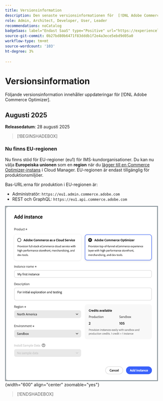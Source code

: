 ```yaml
---
title: Versionsinformation
description: Den senaste versionsinformationen för  [!DNL Adobe Commerce Optimizer].
role: Admin, Architect, Developer, User, Leader
recommendations: noCatalog
badgeSaas: label="Endast SaaS" type="Positive" url="https://experienceleague.adobe.com/sv/docs/commerce/user-guides/product-solutions" tooltip="Gäller endast Adobe Commerce as a Cloud Service- och Adobe Commerce Optimizer-projekt (SaaS-infrastruktur som hanteras av Adobe)."
source-git-commit: 0b27bd80b6471f83dddb1f2e4a3ece5ebd9d05a0
workflow-type: tm+mt
source-wordcount: '103'
ht-degree: 3%

---
```


# Versionsinformation

Följande versionsinformation innehåller uppdateringar för [!DNL Adobe Commerce Optimizer].

## Augusti 2025

**Releasedatum**: 28 augusti 2025

>[!BEGINSHADEBOX]

### Nu finns EU-regionen

Nu finns stöd för EU-regioner (eu1) för IMS-kundorganisationer. Du kan nu välja **Europeiska unionen** som en **region** när du [lägger till en Commerce Optimizer-instans](./get-started.md#step-1-create-an-instance) i Cloud Manager. EU-regionen är endast tillgänglig för produktionsmiljöer.

Bas-URL:erna för produktion i EU-regionen är:

* Administratör: `https://eu1.admin.commerce.adobe.com`
* REST och GraphQL: `https://eu1.api.commerce.adobe.com`

![skapa instans](./assets/create-instance.png){width="600" align="center" zoomable="yes"}

>[!ENDSHADEBOX]
